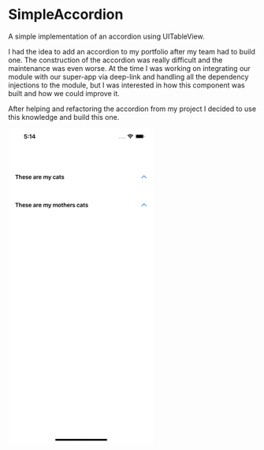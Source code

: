 # SimpleAccordion
A simple implementation of an accordion using UITableView.

I had the idea to add an accordion to my portfolio after my team had to build one.
The construction of the accordion was really difficult and the maintenance was even worse. At the time I was working on integrating our module with our super-app via deep-link and handling all the dependency injections to the module, but I was interested in how this component was built and how we could improve it.

After helping and refactoring the accordion from my project I decided to use this knowledge and build this one.

![accordion elements, that were collapsed, expanding ](./images/Simulator%20Screen%20Recording%20-%20iPhone%2012%20Pro%20Max%20-%202023-09-15%20at%2017.14.51.gif)